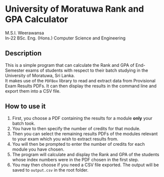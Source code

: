 # University of Moratuwa Rank and GPA Calculator
M.S.I. Weerawansa  
In-22 BSc. Eng. (Hons.) Computer Science and Engineering  

## Description
This is a simple program that can calculate the Rank and GPA of End-Semester exams of students with respect to their batch
studying in the University of Moratuwa, Sri Lanka.  
It makes use of the `PDFBox` library to read and extract data from Provisional Exam Results PDFs.
It can then display the results in the command line and export them into a CSV file. 

## How to use it
1. First, you choose a PDF containing the results for a module **only** your batch took.
2. You have to then specify the number of credits for that module. 
3. Then you can select the remaining results PDFs of the modules relevant to your exam which you wish to extract results from.
4. You will then be prompted to enter the number of credits for each module you have chosen.
5. The program will calculate and display the Rank and GPA of the students whose index numbers were in the PDF chosen in the first step.
6. You may then choose if you need a CSV file exported. The output will be saved to `output.csv` in the root folder.
